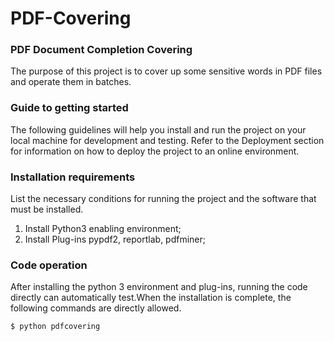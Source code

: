 # PDF-Covering
### PDF Document Completion Covering

The purpose of this project is to cover up some sensitive words in PDF files and operate them in batches.



### Guide to getting started

The following guidelines will help you install and run the project on your local machine for development and testing. Refer to the Deployment section for information on how to deploy the project to an online environment.

### Installation requirements

List the necessary conditions for running the project and the software that must be installed.
1. Install Python3 enabling environment;
2. Install Plug-ins pypdf2, reportlab, pdfminer;

###  Code operation

After installing the python 3 environment and plug-ins, running the code directly can automatically test.When the installation is complete, the following commands are directly allowed.
```
$ python pdfcovering
```
